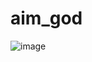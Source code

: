 # aim_god
![image](https://user-images.githubusercontent.com/84304475/231499295-d87cca09-3de9-4263-bc3b-9403fc691c9a.png)
